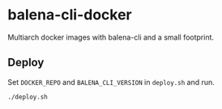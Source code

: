 # balena-cli-docker

Multiarch docker images with balena-cli and a small footprint.

## Deploy

Set `DOCKER_REPO` and `BALENA_CLI_VERSION` in `deploy.sh` and run.

```bash
./deploy.sh
```
